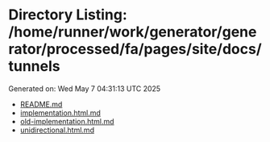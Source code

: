 # Directory Listing: /home/runner/work/generator/generator/processed/fa/pages/site/docs/tunnels
Generated on: Wed May  7 04:31:13 UTC 2025

- [README.md](README.md)
- [implementation.html.md](implementation.html.md)
- [old-implementation.html.md](old-implementation.html.md)
- [unidirectional.html.md](unidirectional.html.md)
